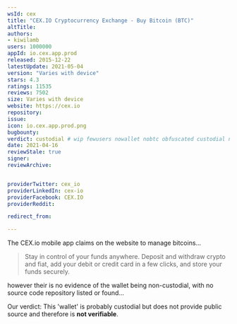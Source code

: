 ```yaml
---
wsId: cex
title: "CEX.IO Cryptocurrency Exchange - Buy Bitcoin (BTC)"
altTitle: 
authors:
- kiwilamb
users: 1000000
appId: io.cex.app.prod
released: 2015-12-22
latestUpdate: 2021-05-04
version: "Varies with device"
stars: 4.3
ratings: 11535
reviews: 7502
size: Varies with device
website: https://cex.io
repository: 
issue: 
icon: io.cex.app.prod.png
bugbounty: 
verdict: custodial # wip fewusers nowallet nobtc obfuscated custodial nosource nonverifiable reproducible bounty defunct
date: 2021-04-16
reviewStale: true
signer: 
reviewArchive:


providerTwitter: cex_io
providerLinkedIn: cex-io
providerFacebook: CEX.IO
providerReddit: 

redirect_from:

---
```



The CEX.io mobile app claims on the website to manage bitcoins...

> Stay in control of your funds anywhere. Deposit and withdraw crypto and fiat, add your debit or credit card in a few clicks, and store your funds securely.

however their is no evidence of the wallet being non-custodial, with no source code repository listed or found...

Our verdict: This 'wallet' is probably custodial but does not provide public source and therefore is **not verifiable**.

